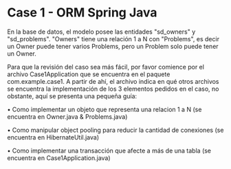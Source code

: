 # Case 1 - ORM Spring Java

En la base de datos, el modelo posee las entidades "sd_owners" y "sd_problems". "Owners" tiene una relación 1 a N con "Problems", es decir un Owner puede tener varios Problems, pero un Problem solo puede tener un Owner.

Para que la revisión del caso sea más fácil, por favor comience por el archivo Case1Application que se encuentra en el paquete com.example.case1. 
A partir de ahí, el archivo indica en qué otros archivos se encuentra la implementación de los 3 elementos pedidos en el caso, no obstante, aquí se presenta una pequeña guía:

• Como implementar un objeto que representa una relacion 1 a N (se encuentra en Owner.java & Problems.java)

• Como manipular object pooling para reducir la cantidad de conexiones (se encuentra en HibernateUtil.java)

• Como implementar una transacción que afecte a más de una tabla (se encuentra en Case1Application.java)
